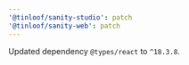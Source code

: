 ```yaml
---
'@tinloof/sanity-studio': patch
'@tinloof/sanity-web': patch
---
```


Updated dependency `@types/react` to `^18.3.8`.
